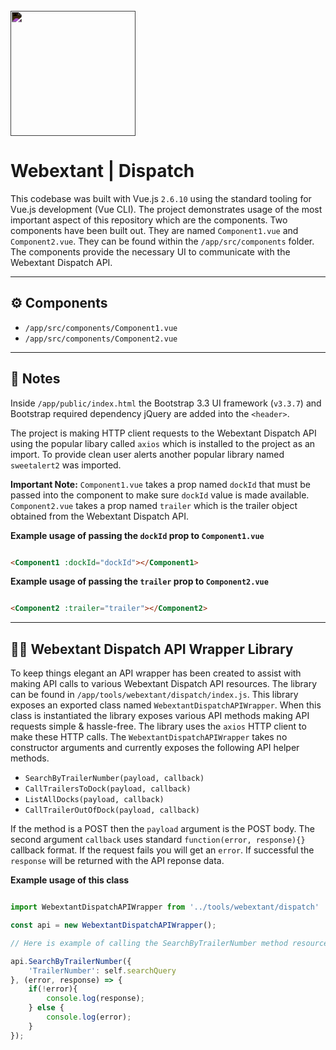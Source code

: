 <br>
<img src="http://www.webextant.com/img/webextant_logo_white.png" style="filter:invert(1)" width="200">

# Webextant | Dispatch

This codebase was built with Vue.js `2.6.10` using the standard tooling for Vue.js development (Vue CLI). The project demonstrates usage of the most important aspect of this repository which are the components. Two components have been built out. They are named `Component1.vue` and `Component2.vue`. They can be found within the `/app/src/components` folder. The components provide the necessary UI to communicate with the Webextant Dispatch API. 
***

## ⚙️ Components
- `/app/src/components/Component1.vue`
- `/app/src/components/Component2.vue`
***

## 📝 Notes
Inside `/app/public/index.html` the Bootstrap 3.3 UI framework (`v3.3.7`) and Bootstrap required dependency jQuery are added into the `<header>`. 

The project is making HTTP client requests to the Webextant Dispatch API using the popular libary called `axios` which is installed to the project as an import. To provide clean user alerts another popular library named `sweetalert2` was imported.

__Important Note:__ `Component1.vue` takes a prop named `dockId` that must be passed into the component to make sure `dockId` value is made available. `Component2.vue` takes a prop named `trailer` which is the trailer object obtained from the Webextant Dispatch API.

__Example usage of passing the `dockId` prop to `Component1.vue`__

```html

<Component1 :dockId="dockId"></Component1>

```

__Example usage of passing the `trailer` prop to `Component2.vue`__

```html

<Component2 :trailer="trailer"></Component2>

```
***

## 👨‍💻 Webextant Dispatch API Wrapper Library
To keep things elegant an API wrapper has been created to assist with making API calls to various Webextant Dispatch API resources. The library can be found in `/app/tools/webextant/dispatch/index.js`. This library exposes an exported class named `WebextantDispatchAPIWrapper`. When this class is instantiated the library exposes various API methods making API requests simple & hassle-free. The library uses the `axios` HTTP client to make these HTTP calls. The `WebextantDispatchAPIWrapper` takes no constructor arguments and currently exposes the following API helper methods.

- `SearchByTrailerNumber(payload, callback)`
- `CallTrailersToDock(payload, callback)`
- `ListAllDocks(payload, callback)`
- `CallTrailerOutOfDock(payload, callback)`

If the method is a POST then the `payload` argument is the POST body. The second argument `callback` uses standard `function(error, response){}` callback format. If the request fails you will get an `error`. If successful the `response` will be returned with the API reponse data. 

__Example usage of this class__

```javascript

import WebextantDispatchAPIWrapper from '../tools/webextant/dispatch'

const api = new WebextantDispatchAPIWrapper();

// Here is example of calling the SearchByTrailerNumber method resource

api.SearchByTrailerNumber({
    'TrailerNumber': self.searchQuery
}, (error, response) => {
    if(!error){
        console.log(response);
    } else {
        console.log(error);
    }
});

```
